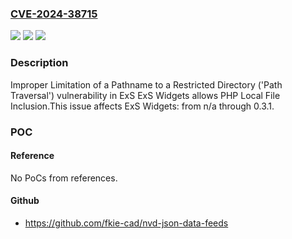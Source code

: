 ### [CVE-2024-38715](https://cve.mitre.org/cgi-bin/cvename.cgi?name=CVE-2024-38715)
![](https://img.shields.io/static/v1?label=Product&message=ExS%20Widgets&color=blue)
![](https://img.shields.io/static/v1?label=Version&message=n%2Fa%3C%3D%200.3.1%20&color=brighgreen)
![](https://img.shields.io/static/v1?label=Vulnerability&message=CWE-22%20Improper%20Limitation%20of%20a%20Pathname%20to%20a%20Restricted%20Directory%20('Path%20Traversal')&color=brighgreen)

### Description

Improper Limitation of a Pathname to a Restricted Directory ('Path Traversal') vulnerability in ExS ExS Widgets allows PHP Local File Inclusion.This issue affects ExS Widgets: from n/a through 0.3.1.

### POC

#### Reference
No PoCs from references.

#### Github
- https://github.com/fkie-cad/nvd-json-data-feeds

